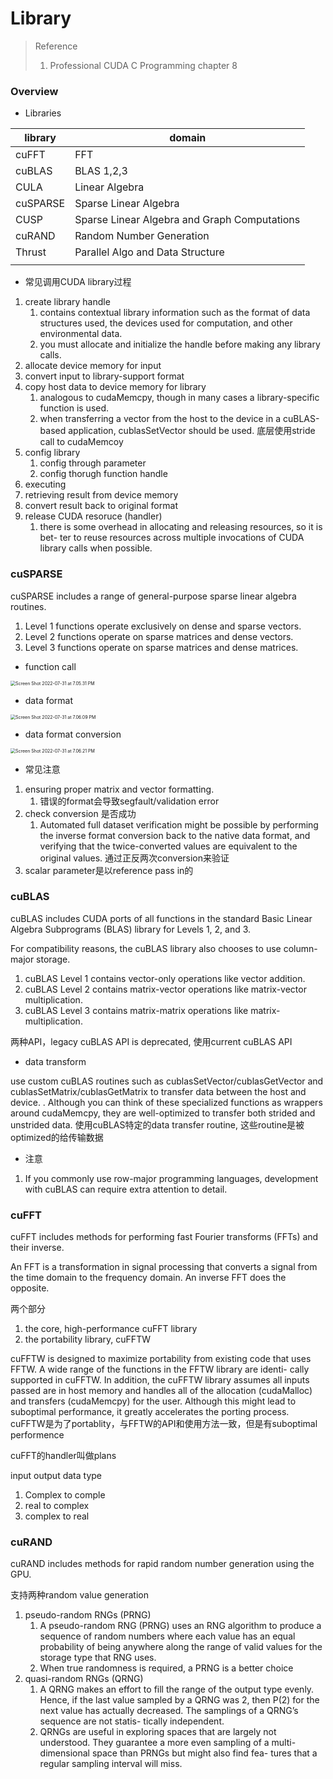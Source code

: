 # Library

> Reference
>
> 1. Professional CUDA C Programming chapter 8



### Overview

* Libraries

| library  | domain                                       |
| -------- | -------------------------------------------- |
| cuFFT    | FFT                                          |
| cuBLAS   | BLAS 1,2,3                                   |
| CULA     | Linear Algebra                               |
| cuSPARSE | Sparse Linear Algebra                        |
| CUSP     | Sparse Linear Algebra and Graph Computations |
| cuRAND   | Random Number Generation                     |
| Thrust   | Parallel Algo and Data Structure             |
|          |                                              |



* 常见调用CUDA library过程

1. create library handle
   1. contains contextual library information such as the format of data structures used, the devices used for computation, and other environmental data.
   2. you must allocate and initialize the handle before making any library calls.
2. allocate device memory for input
3. convert input to library-support format
4. copy host data to device memory for library
   1. analogous to cudaMemcpy, though in many cases a library-specific function is used. 
   2. when transferring a vector from the host to the device in a cuBLAS-based application, cublasSetVector should be used. 底层使用stride call to cudaMemcoy
5. config library
   1. config through parameter
   2. config thorugh function handle
6. executing
7. retrieving result from device memory
8. convert result back to original format
9. release CUDA resoruce (handler)
   1. there is some overhead in allocating and releasing resources, so it is bet- ter to reuse resources across multiple invocations of CUDA library calls when possible.





### cuSPARSE

cuSPARSE includes a range of general-purpose sparse linear algebra routines.

1. Level 1 functions operate exclusively on dense and sparse vectors.
2. Level 2 functions operate on sparse matrices and dense vectors.  
3. Level 3 functions operate on sparse matrices and dense matrices.



* function call

<img src="Note.assets/Screen Shot 2022-07-31 at 7.05.31 PM.png" alt="Screen Shot 2022-07-31 at 7.05.31 PM" style="zoom:50%;" />



* data format

<img src="Note.assets/Screen Shot 2022-07-31 at 7.06.09 PM.png" alt="Screen Shot 2022-07-31 at 7.06.09 PM" style="zoom:50%;" />



* data format conversion

<img src="Note.assets/Screen Shot 2022-07-31 at 7.06.21 PM.png" alt="Screen Shot 2022-07-31 at 7.06.21 PM" style="zoom:50%;" />



* 常见注意

1. ensuring proper matrix and vector formatting.
   1.  错误的format会导致segfault/validation error
2. check conversion 是否成功
   1. Automated full dataset verification might be possible by performing the inverse format conversion back to the native data format, and verifying that the twice-converted values are equivalent to the original values. 通过正反两次conversion来验证
3. scalar parameter是以reference pass in的



### cuBLAS

cuBLAS includes CUDA ports of all functions in the standard Basic Linear Algebra Subprograms (BLAS) library for Levels 1, 2, and 3.

For compatibility reasons, the cuBLAS library also chooses to use column-major storage.

1. cuBLAS Level 1 contains vector-only operations like vector addition. 
2. cuBLAS Level 2 contains matrix-vector operations like matrix-vector multiplication. 
3. cuBLAS Level 3 contains matrix-matrix operations like matrix-multiplication. 



两种API，legacy cuBLAS API is deprecated, 使用current cuBLAS API



* data transform 

use custom cuBLAS routines such as cublasSetVector/cublasGetVector and cublasSetMatrix/cublasGetMatrix to transfer data between the host and device. . Although you can think of these specialized functions as wrappers around cudaMemcpy, they are well-optimized to transfer both strided and unstrided data. 使用cuBLAS特定的data transfer routine, 这些routine是被optimized的给传输数据



* 注意

1. If you commonly use row-major programming languages, development with cuBLAS can require extra attention to detail.



### cuFFT

cuFFT includes methods for performing fast Fourier transforms (FFTs) and their inverse.

An FFT is a transformation in signal processing that converts a signal from the time domain to the frequency domain. An inverse FFT does the opposite. 

两个部分

1.  the core, high-performance cuFFT library
2.  the portability library, cuFFTW

cuFFTW is designed to maximize portability from existing code that uses FFTW. A wide range of the functions in the FFTW library are identi- cally supported in cuFFTW. In addition, the cuFFTW library assumes all inputs passed are in host memory and handles all of the allocation (cudaMalloc) and transfers (cudaMemcpy) for the user. Although this might lead to suboptimal performance, it greatly accelerates the porting process. cuFFTW是为了portablity，与FFTW的API和使用方法一致，但是有suboptimal performence

cuFFT的handler叫做plans



input output data type

1. Complex to comple 
2. real to complex 
3. complex to real 



### cuRAND

cuRAND includes methods for rapid random number generation using the GPU.

支持两种random value generation

1. pseudo-random RNGs (PRNG)
   1. A pseudo-random RNG (PRNG) uses an RNG algorithm to produce a sequence of random numbers where each value has an equal probability of being anywhere along the range of valid values for the storage type that RNG uses.
   2. When true randomness is required, a PRNG is a better choice
2. quasi-random RNGs (QRNG)
   1. A QRNG makes an effort to fill the range of the output type evenly. Hence, if the last value sampled by a QRNG was 2, then P(2) for the next value has actually decreased. The samplings of a QRNG’s sequence are not statis- tically independent.
   2. QRNGs are useful in exploring spaces that are largely not understood. They guarantee a more even sampling of a multi-dimensional space than PRNGs but might also find fea- tures that a regular sampling interval will miss.



